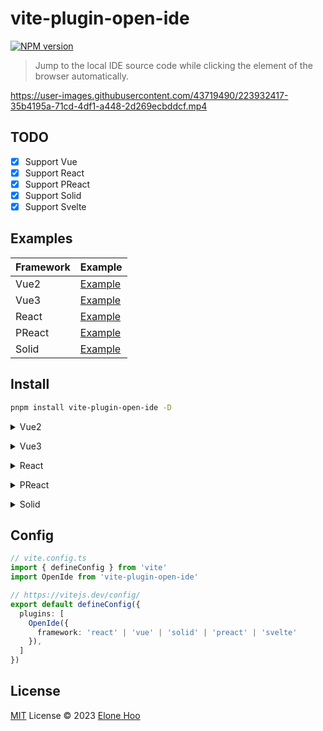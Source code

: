# vite-plugin-open-ide

[![NPM version](https://img.shields.io/npm/v/vite-plugin-open-ide?color=a1b858&label=)](https://www.npmjs.com/package/vite-plugin-open-ide)

> Jump to the local IDE source code while clicking the element of the browser automatically.

https://user-images.githubusercontent.com/43719490/223932417-35b4195a-71cd-4df1-a448-2d269ecbddcf.mp4

## TODO

- [x] Support Vue
- [x] Support React
- [x] Support PReact
- [x] Support Solid
- [x] Support Svelte

## Examples

| Framework | Example |
| --- | --- |
| Vue2 | [Example](./playground/vue2)|
| Vue3 | [Example](./playground/vue3)|
| React | [Example](./playground/react)|
| PReact | [Example](./playground/preact)|
| Solid | [Example](./playground/solid)|

## Install

```bash
pnpm install vite-plugin-open-ide -D
```

<details>
<summary>Vue2</summary><br>

```ts
// vite.config.ts
import { defineConfig } from 'vite'
import Vue from '@vitejs/plugin-vue2'
import OpenIde from 'vite-plugin-open-ide'

// https://vitejs.dev/config/
export default defineConfig({
  plugins: [
    Vue(),
    OpenIde({
      framework:'vue'
    }),
  ],
})

```

<br></details>

<details>
<summary>Vue3</summary><br>

```ts
// vite.config.ts
import { defineConfig } from 'vite'
import Vue from '@vitejs/plugin-vue'
import OpenIde from 'vite-plugin-open-ide'

// https://vitejs.dev/config/
export default defineConfig({
  plugins: [
    Vue(),
    OpenIde({
      framework:'vue'
    }),
  ],
})
```

<br></details>

<details>
<summary>React</summary><br>

```ts
// vite.config.ts
import { defineConfig } from 'vite'
import React from '@vitejs/plugin-react'
import OpenIde from 'vite-plugin-open-ide'

// https://vitejs.dev/config/
export default defineConfig({
  plugins: [
    React(),
    OpenIde({
      framework:'react'
    }),
  ],
})

```

<br></details>

<details>
<summary>PReact</summary><br>

```ts
// vite.config.ts
import { defineConfig } from 'vite'
import Preact from '@preact/preset-vite'
import OpenIde from 'vite-plugin-open-ide'

// https://vitejs.dev/config/
export default defineConfig({
  plugins: [
    Preact(),
    OpenIde({
      framework:'preact'
    }),
  ],
})
```

<br></details>

<details>
<summary>Solid</summary><br>

```ts
// vite.config.ts
import { defineConfig } from 'vite';
import SolidPlugin from 'vite-plugin-solid';
import OpenIde from 'vite-plugin-open-ide'

export default defineConfig({
  plugins: [
    SolidPlugin(),
    OpenIde({
      framework:'solid'
    }),
  ],
  build: {
    target: 'esnext',
  },
})
```

<br></details>

## Config

```ts
// vite.config.ts
import { defineConfig } from 'vite'
import OpenIde from 'vite-plugin-open-ide'

// https://vitejs.dev/config/
export default defineConfig({
  plugins: [
    OpenIde({
      framework: 'react' | 'vue' | 'solid' | 'preact' | 'svelte'
    }),
  ]
})
```

## License

[MIT](./LICENSE) License © 2023 [Elone Hoo](https://github.com/elonehoo)
